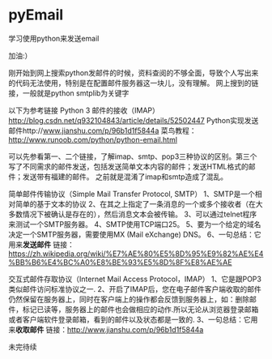 # pyEmail
学习使用python来发送email

加油:）

刚开始到网上搜索python发邮件的时候，资料查阅的不够全面，导致个人写出来的代码无法使用，特别是在配置邮件服务器这一块儿，没有理解。
网上搜到的链接，一般就是python smtplib为关键字

以下为参考链接
Python 3 邮件的接收（IMAP）http://blog.csdn.net/q932104843/article/details/52502447
Python实现发送邮件http://www.jianshu.com/p/96b1d1f5844a
菜鸟教程：http://www.runoob.com/python/python-email.html


可以先参看第一、二个链接，了解imap、smtp、pop3三种协议的区别。第三个写了不同需求的邮件发送，包括发送简单文本内容的邮件；发送HTML格式的邮件；发送带有福建的邮件。
之前就是混淆了imap和smtp造成了混乱。

简单邮件传输协议（Simple Mail Transfer Protocol, SMTP）
  1、SMTP是一个相对简单的基于文本的协议
  2、在其之上指定了一条消息的一个或多个接收者（在大多数情况下被确认是存在的），然后消息文本会被传输。
  3、可以通过telnet程序来测试一个SMTP服务器。
  4、SMTP使用TCP端口25。
  5、要为一个给定的域名决定一个SMTP服务器，需要使用MX (Mail eXchange) DNS。
  6、一句总结：它用来**发送邮件**
链接：https://zh.wikipedia.org/wiki/%E7%AE%80%E5%8D%95%E9%82%AE%E4%BB%B6%E4%BC%A0%E8%BE%93%E5%8D%8F%E8%AE%AE


交互式邮件存取协议（Internet Mail Access Protocol，IMAP）
  1、它是跟POP3类似邮件访问标准协议之一.
  2、开启了IMAP后，您在电子邮件客户端收取的邮件仍然保留在服务器上，同时在客户端上的操作都会反馈到服务器上，如：删除邮件，标记已读等，服务器上的邮件也会做相应的动作.所以无论从浏览器登录邮箱或者客户端软件登录邮箱，看到的邮件以及状态都是一致的.
  3、一句总结：它用来**收取邮件**
链接：http://www.jianshu.com/p/96b1d1f5844a


未完待续




